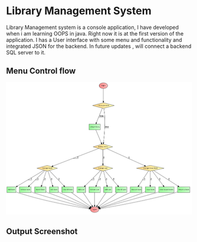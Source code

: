 
# Library Management System

Library Management system is a console application, I have developed when i am learning OOPS in java. Right now it is at the first version of the application. I has a User interface with some menu and functionality and integrated JSON for the backend. In future updates , will connect a backend SQL server to it. 



## Menu Control flow

![Menu Flow](images/controlFlow.png)


## Output Screenshot


